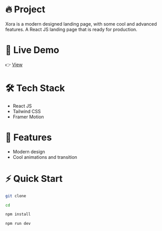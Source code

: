 # 🔥 Project

Xora is a modern designed landing page, with some cool and advanced features. A React JS landing page that is ready for production.

# 🔗 Live Demo

👉 [View](https://xora-landing-page-weld.vercel.app/)

# 🛠️ Tech Stack
- React JS
- Tailwind CSS
- Framer Motion

# 💎 Features
- Modern design
- Cool animations and transition

# ⚡ Quick Start

```bash
git clone

cd

npm install

npm run dev
```
